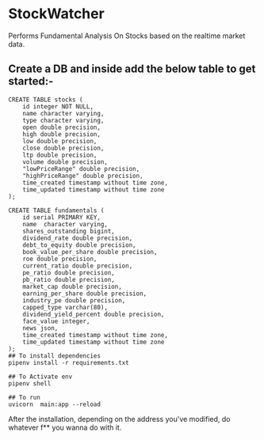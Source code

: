 # StockWatcher
Performs Fundamental Analysis On Stocks based on the realtime market data. 

## Create a DB and inside add the below table to get started:-
```
CREATE TABLE stocks (
    id integer NOT NULL,
    name character varying,
    type character varying,
    open double precision,
    high double precision,
    low double precision,
    close double precision,
    ltp double precision,
    volume double precision,
    "lowPriceRange" double precision,
    "highPriceRange" double precision,
    time_created timestamp without time zone,
    time_updated timestamp without time zone
);

CREATE TABLE fundamentals (
	id serial PRIMARY KEY,
    name  character varying,
    shares_outstanding bigint,
    dividend_rate double precision,
    debt_to_equity double precision,
    book_value_per_share double precision,
    roe double precision,
    current_ratio double precision,
    pe_ratio double precision,
    pb_ratio double precision,
    market_cap double precision,
    earning_per_share double precision,
    industry_pe double precision,
    capped_type varchar(80),
    dividend_yield_percent double precision,
    face_value integer,
    news json,
    time_created timestamp without time zone,
    time_updated timestamp without time zone
);
## To install dependencies
pipenv install -r requirements.txt

## To Activate env
pipenv shell

## To run 
uvicorn  main:app --reload 
```

After the installation, depending on the address you've modified, do whatever f** you wanna do with it.

